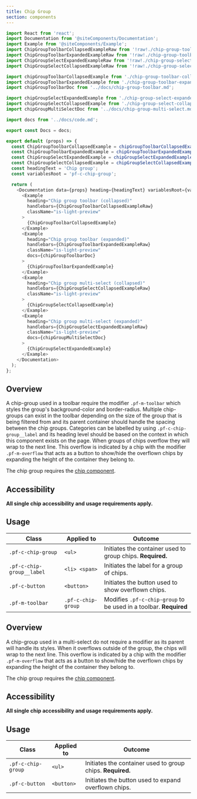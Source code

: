 ```yaml
---
title: Chip Group
section: components
---
```

```js
import React from 'react';
import Documentation from '@siteComponents/Documentation';
import Example from '@siteComponents/Example';
import ChipGroupToolbarCollapsedExampleRaw from '!raw!./chip-group-toolbar-collapsed-example.hbs';
import ChipGroupToolbarExpandedExampleRaw from '!raw!./chip-group-toolbar-expanded-example.hbs';
import ChipGroupSelectExpandedExampleRaw from '!raw!./chip-group-select-expanded-example.hbs';
import ChipGroupSelectCollapsedExampleRaw from '!raw!./chip-group-select-collapsed-example.hbs';

import chipGroupToolbarCollapsedExample from './chip-group-toolbar-collapsed-example.hbs';
import chipGroupToolbarExpandedExample from './chip-group-toolbar-expanded-example.hbs';
import chipGroupToolbarDoc from '../docs/chip-group-toolbar.md';

import chipGroupSelectExpandedExample from './chip-group-select-expanded-example.hbs';
import chipGroupSelectCollapsedExample from './chip-group-select-collapsed-example.hbs';
import chipGroupMultiSelectDoc from '../docs/chip-group-multi-select.md';

import docs from '../docs/code.md';

export const Docs = docs;

export default (props) => {
  const ChipGroupToolbarCollapsedExample = chipGroupToolbarCollapsedExample();
  const ChipGroupToolbarExpandedExample = chipGroupToolbarExpandedExample();
  const ChipGroupSelectExpandedExample = chipGroupSelectExpandedExample();
  const ChipGroupSelectCollapsedExample = chipGroupSelectCollapsedExample();
  const headingText = 'Chip group';
  const variablesRoot = 'pf-c-chip-group';

  return (
    <Documentation data={props} heading={headingText} variablesRoot={variablesRoot}>
      <Example
        heading="Chip group toolbar (collapsed)"
        handlebars={ChipGroupToolbarCollapsedExampleRaw}
        className="is-light-preview"
      >
        {ChipGroupToolbarCollapsedExample}
      </Example>
      <Example
        heading="Chip group toolbar (expanded)"
        handlebars={ChipGroupToolbarExpandedExampleRaw}
        className="is-light-preview"
        docs={chipGroupToolbarDoc}
      >
        {ChipGroupToolbarExpandedExample}
      </Example>
      <Example
        heading="Chip group multi-select (collapsed)"
        handlebars={ChipGroupSelectCollapsedExampleRaw}
        className="is-light-preview"
      >
        {ChipGroupSelectCollapsedExample}
      </Example>
      <Example
        heading="Chip group multi-select (expanded)"
        handlebars={ChipGroupSelectExpandedExampleRaw}
        className="is-light-preview"
        docs={chipGroupMultiSelectDoc}
      >
        {ChipGroupSelectExpandedExample}
      </Example>
    </Documentation>
  );
};
```

## Overview 

A chip-group used in a toolbar require the modifier `.pf-m-toolbar` which styles the group's background-color and border-radius. Multiple chip-groups can exist in the toolbar depending on the size of the group that is being filtered from and its parent container should handle the spacing between the chip groups. Categories can be labelled by using  `.pf-c-chip-group__label` and its heading level should be based on the context in which this component exists on the page. When groups of chips overflow they will wrap to the next line. This overflow is indicated by a chip with the modifier `.pf-m-overflow` that acts as a button to show/hide the overflown chips by expanding the height of the container they belong to.

The chip group requires the [chip component](../../Chip/examples).

## Accessibility

**All single chip accessibility and usage requirements apply.**

## Usage

| Class | Applied to | Outcome |
| -- | -- | -- |
| `.pf-c-chip-group` | `<ul>` | Initiates the container used to group chips. **Required.** |
| `.pf-c-chip-group__label` | `<li> <span>` | Initiates the label for a group of chips. |
| `.pf-c-button` | `<button>` | Initiates the button used to show overflown chips. |
| `.pf-m-toolbar` | `.pf-c-chip-group` | Modifies `.pf-c-chip-group` to be used in a toolbar. **Required** |

## Overview

A chip-group used in a multi-select do not require a modifier as its parent will handle its styles. When it overflows outside of the group, the chips will wrap to the next line. This overflow is indicated by a chip with the modifier `.pf-m-overflow` that acts as a button to show/hide the overflown chips by expanding the height of the container they belong to. 

The chip group requires the [chip component](../../Chip/examples).

## Accessibility

**All single chip accessibility and usage requirements apply.**

## Usage

| Class | Applied to | Outcome |
| -- | -- | -- |
| `.pf-c-chip-group` | `<ul>` | Initiates the container used to group chips. **Required.** |
| `.pf-c-button` | `<button>` | Initiates the button used to expand overflown chips. |

